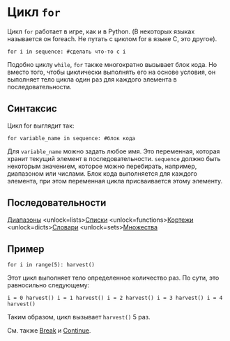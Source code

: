 # Цикл `for`
Цикл `for` работает в игре, как и в Python. (В некоторых языках называется он foreach. Не путать с циклом for в языке C, это другое).

`for i in sequence:
	#сделать что-то с i`

Подобно циклу `while`, `for` также многократно вызывает блок кода. Но вместо того, чтобы циклически выполнять его на основе условия, он выполняет тело цикла один раз для каждого элемента в последовательности.

## Синтаксис
Цикл for выглядит так:

`for variable_name in sequence:
	#блок кода`

Для `variable_name` можно задать любое имя. Это переменная, которая хранит текущий элемент в последовательности. `sequence` должно быть некоторым значением, которое можно перебирать, например, диапазоном или числами. Блок кода выполняется для каждого элемента, при этом переменная цикла присваивается этому элементу.

## Последовательности
[Диапазоны](functions/range)      <unlock=lists>[Списки](docs/scripting/lists.md)      </unlock><unlock=functions>[Кортежи](docs/scripting/tuples.md)      </unlock><unlock=dicts>[Словари](docs/scripting/dicts.md)      </unlock><unlock=sets>[Множества](docs/scripting/sets.md)</unlock>

## Пример
`for i in range(5):
    harvest()`

Этот цикл выполняет тело определенное количество раз. По сути, это равносильно следующему:

`i = 0
harvest()
i = 1
harvest()
i = 2
harvest()
i = 3
harvest()
i = 4
harvest()`

Таким образом, цикл вызывает `harvest()` 5 раз.

См. также [Break](docs/scripting/break.md) и [Continue](docs/scripting/continue.md).